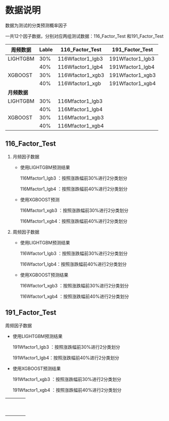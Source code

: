 # 数据说明

数据为测试的分类预测概率因子

一共12个因子数据，分别对应两组测试数据：116_Factor_Test  和191_Factor_Test

| 周频数据     | Lable | 116_Factor_Test  | 191_Factor_Test  |
| ------------ | :---- | ---------------- | ---------------- |
| LIGHTGBM     | 30%   | 116Wfactor1_lgb3 | 191Wfactor1_lgb3 |
|              | 40%   | 116Wfactor1_lgb4 | 191Wfactor1_lgb4 |
| XGBOOST      | 30%   | 116Wfactor1_xgb3 | 191Wfactor1_xgb3 |
|              | 40%   | 116Wfactor1_xgb  | 191Wfactor1_xgb4 |
| **月频数据** |       |                  |                  |
| LIGHTGBM     | 30%   | 116Mfactor1_lgb3 |                  |
|              | 40%   | 116Mfactor1_lgb4 |                  |
| XGBOOST      | 30%   | 116Mfactor1_xgb3 |                  |
|              | 40%   | 116Mfactor1_xgb4 |                  |



## 116_Factor_Test

1. 月频因子数据

   - 使用LIGHTGBM预测结果

     116Mfactor1_lgb3 ：按照涨跌幅前30%进行2分类划分

     116Mfactor1_lgb4 ：按照涨跌幅前40%进行2分类划分

   - 使用XGBOOST预测

     116Mfactor1_xgb3 ：按照涨跌幅前30%进行2分类划分

     116Mfactor1_xgb4：按照涨跌幅前40%进行2分类划分

2. 周频因子数据

   - 使用LIGHTGBM预测结果

     116Wfactor1_lgb3 ：按照涨跌幅前30%进行2分类划分

     116Wfactor1_lgb4：按照涨跌幅前40%进行2分类划分

   - 使用XGBOOST预测结果

     116Wfactor1_xgb3 ：按照涨跌幅前30%进行2分类划分

     116Wfactor1_xgb4 ：按照涨跌幅前40%进行2分类划分





## 191_Factor_Test

周频因子数据

- 使用LIGHTGBM预测结果

  191Wfactor1_lgb3 ：按照涨跌幅前30%进行2分类划分

  191Wfactor1_lgb4：按照涨跌幅前40%进行2分类划分

- 使用XGBOOST预测结果

  191Wfactor1_xgb3 ：按照涨跌幅前30%进行2分类划分

  191Wfactor1_xgb4 ：按照涨跌幅前40%进行2分类划分


|      |      |      |      |
| ---- | :--- | ---- | ---- |
|      |      |      |      |
|      |      |      |      |
|      |      |      |      |
|      |      |      |      |
|      |      |      |      |
|      |      |      |      |
|      |      |      |      |
|      |      |      |      |
|      |      |      |      |


